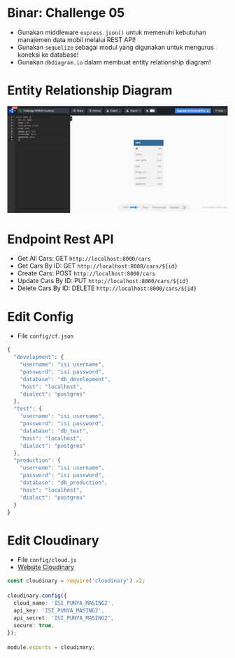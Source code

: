 # Binar: Challenge 05

- Gunakan middleware `express.json()` untuk memenuhi kebutuhan manajemen data mobil melalui REST API!
- Gunakan `sequelize` sebagai modul yang digunakan untuk mengurus koneksi ke database!
- Gunakan `dbdiagram.io` dalam membuat entity relationship diagram!

# Entity Relationship Diagram
![alt text](https://github.com/fchrl03/challenge-05/blob/master/dbdiagram.png)

# Endpoint Rest API
- Get All Cars: GET `http://localhost:8000/cars`
- Get Cars By ID: GET `http://localhost:8000/cars/${id}`
- Create Cars: POST `http://localhost:8000/cars`
- Update Cars By ID: PUT `http://localhost:8000/cars/${id}`
- Delete Cars By ID: DELETE `http://localhost:8000/cars/${id}`

# Edit Config
- File `config/cf.json`

```typescript
{
  "development": {
    "username": "isi username",
    "password": "isi password",
    "database": "db_development",
    "host": "localhost",
    "dialect": "postgres"
  },
  "test": {
    "username": "isi username",
    "password": "isi password",
    "database": "db_test",
    "host": "localhost",
    "dialect": "postgres"
  },
  "production": {
    "username": "isi username",
    "password": "isi password",
    "database": "db_production",
    "host": "localhost",
    "dialect": "postgres"
  }
}

```

# Edit Cloudinary
- File `config/cloud.js`
- [Website Cloudinary](https://cloudinary.com/ "Cloudinary")

```typescript
const cloudinary = require('cloudinary').v2;

cloudinary.config({
  cloud_name: 'ISI_PUNYA_MASING2',
  api_key: 'ISI_PUNYA_MASING2',
  api_secret: 'ISI_PUNYA_MASING2',
  secure: true,
});

module.exports = cloudinary;
```

